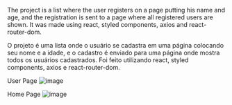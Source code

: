 The project is a list where the user registers on a page putting his name and age, and the registration is sent to a page where all registered users are shown.
It was made using react, styled components, axios and react-router-dom.

O projeto é uma lista onde o usuário se cadastra em uma página colocando seu nome e a idade, e o cadastro é enviado para uma página onde mostra todos os usuários cadastrados.
Foi feito utilizando react, styled components, axios e react-router-dom.

User Page
![image](https://user-images.githubusercontent.com/88170288/150338802-0419c3fd-f8cf-498a-b10c-f7038d1b55bc.png)

Home Page
![image](https://user-images.githubusercontent.com/88170288/150338533-338a8b8f-7a08-4fdd-8462-853d78be1aee.png)

